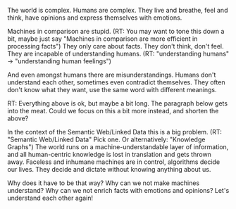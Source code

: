 The world is complex. 
Humans are complex. 
They live and breathe, feel and think, have opinions and express themselves with emotions.

Machines in comparison are stupid. (RT: You may want to tone this down a bit, maybe just say "Machines in comparison are more efficient in processing facts")
They only care about facts. 
They don't think, don't feel. 
They are incapable of understanding humans. (RT: "understanding humans" -> "understanding human feelings")

And even amongst humans there are misunderstandings. 
Humans don't understand each other, sometimes even contradict themselves. 
They often don't know what they want, use the same word with different meanings.

RT: Everything above is ok, but maybe a bit long. The paragraph below gets into the meat. Could we focus on this a bit more instead, and shorten the above?

In the context of the Semantic Web/Linked Data this is a big problem.  (RT: "Semantic Web/Linked Data" Pick one. Or alternatively: "Knowledge Graphs")
The world runs on a machine-understandable layer of information, and all human-centric knowledge is lost in translation and gets thrown away.
Faceless and inhumane machines are in control, algorithms decide our lives. 
They decide and dictate without knowing anything about us.

Why does it have to be that way? 
Why can we not make machines understand? 
Why can we not enrich facts with emotions and opinions? 
Let's understand each other again!
